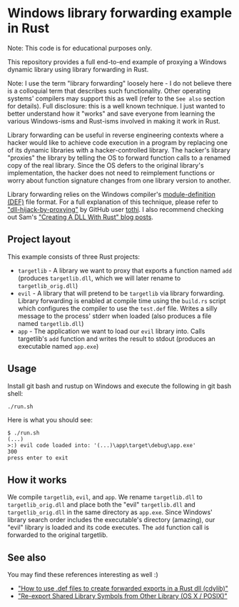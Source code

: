 # Windows library forwarding example in Rust

Note: This code is for educational purposes only.

This repository provides a full end-to-end example of proxying a Windows
dynamic library using library forwarding in Rust.

Note: I use the term "library forwarding" loosely here - I do not believe
there is a colloquial term that describes such functionality. Other operating
systems' compilers may support this as well (refer to the `See also` section
for details). Full disclosure: this is a well known technique. I just wanted
to better understand how it "works" and save everyone from learning the
various Windows-isms and Rust-isms involved in making it work in Rust.

Library forwarding can be useful in reverse engineering contexts where
a hacker would like to achieve code execution in a program by replacing
one of its dynamic libraries with a hacker-controlled library. The hacker's
library "proxies" the library by telling the OS to forward function calls
to a renamed copy of the real library. Since the OS defers to the original
library's implementation, the hacker does not need to reimplement functions
or worry about function signature changes from one library version
to another.

Library forwarding relies on the Windows compiler's [module-definition (DEF)][def]
file format. For a full explanation of this technique, please refer to
["dll-hijack-by-proxying"][tothi-repo] by GitHub user [tothi][tothi]. I also
recommend checking out Sam's ["Creating A DLL With Rust" blog posts][sam-blog].

[def]: https://learn.microsoft.com/en-us/cpp/build/exporting-from-a-dll-using-def-files?view=msvc-170
[tothi-repo]: https://github.com/tothi/dll-hijack-by-proxying
[tothi]: https://github.com/tothi
[sam-blog]: https://samrambles.com/guides/window-hacking-with-rust/creating-a-dll-with-rust/index.html

## Project layout

This example consists of three Rust projects:

- `targetlib` - A library we want to proxy that exports a function
  named `add` (produces `targetlib.dll`, which we will later rename
  to `targetlib_orig.dll`)
- `evil` - A library that will pretend to be `targetlib` via library
  forwarding. Library forwarding is enabled at compile time using the
  `build.rs` script which configures the compiler to use the `test.def`
  file. Writes a silly message to the process' stderr when loaded (also
  produces a file named `targetlib.dll`)
- `app` - The application we want to load our `evil` library into.
  Calls targetlib's `add` function and writes the result to stdout
  (produces an executable named `app.exe`)

## Usage

Install git bash and rustup on Windows and execute the following in
git bash shell:

```sh
./run.sh
```

Here is what you should see:

```console
$ ./run.sh                                                     
(...)
>:) evil code loaded into: '(...)\app\target\debug\app.exe'
300
press enter to exit
```

## How it works

We compile `targetlib`, `evil`, and `app`. We rename `targetlib.dll`
to `targetlib_orig.dll` and place both the "evil" `targetlib.dll`
and `targetlib_orig.dll` in the same directory as `app.exe`. Since
Windows' library search order includes the executable's directory
(amazing), our "evil" library is loaded and its code executes.
The `add` function call is forwarded to the original targetlib.

## See also

You may find these references interesting as well :)

- ["How to use .def files to create forwarded exports in a Rust dll (cdylib)"][how-to-use-def-files-so]
- ["Re-export Shared Library Symbols from Other Library (OS X / POSIX)"][reexport-osx-so]

[how-to-use-def-files-so]: https://stackoverflow.com/questions/78177063/how-to-use-def-files-to-create-forwarded-exports-in-a-rust-dll-cdylib
[reexport-osx-so]: https://stackoverflow.com/questions/20020715/re-export-shared-library-symbols-from-other-library-os-x-posix
